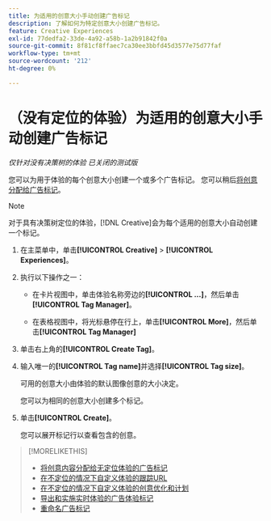 ```yaml
---
title: 为适用的创意大小手动创建广告标记
description: 了解如何为特定创意大小创建广告标记。
feature: Creative Experiences
exl-id: 77dedfa2-33de-4a92-a58b-1a2b91842f0a
source-git-commit: 8f81cf8ffaec7ca30ee3bbfd45d3577e75d77faf
workflow-type: tm+mt
source-wordcount: '212'
ht-degree: 0%

---
```


# （没有定位的体验）为适用的创意大小手动创建广告标记

*仅针对没有决策树的体验*
*已关闭的测试版*

您可以为用于体验的每个创意大小创建一个或多个广告标记。 您可以稍后[将创意分配给广告标记](experience-tag-assign-creatives.md)。

>[!NOTE]
>
>对于具有决策树定位的体验，[!DNL Creative]会为每个适用的创意大小自动创建一个标记。

1. 在主菜单中，单击&#x200B;**[!UICONTROL Creative]** > **[!UICONTROL Experiences]**。

1. 执行以下操作之一：

   * 在卡片视图中，单击体验名称旁边的&#x200B;**[!UICONTROL ...]**，然后单击&#x200B;**[!UICONTROL Tag Manager]**。

   * 在表格视图中，将光标悬停在行上，单击&#x200B;**[!UICONTROL More]**，然后单击&#x200B;**[!UICONTROL Tag Manager]**

1. 单击右上角的&#x200B;**[!UICONTROL Create Tag]**。

1. 输入唯一的&#x200B;**[!UICONTROL Tag name]**&#x200B;并选择&#x200B;**[!UICONTROL Tag size]**。

   可用的创意大小由体验的默认图像创意的大小决定。

   您可以为相同的创意大小创建多个标记。<!-- What are the implications? -->

1. 单击&#x200B;**[!UICONTROL Create]**。

   您可以展开标记行以查看包含的创意。

>[!MORELIKETHIS]
>
>* [将创意内容分配给无定位体验的广告标记](experience-tag-assign-creatives.md)
>* [在不定位的情况下自定义体验的跟踪URL](experience-tracking-urls-no-targeting.md)
>* [在不定位的情况下自定义体验的创意优化和计划](experience-optimization-scheduling-no-targeting.md)
>* [导出和实施实时体验的广告体验标记](experience-tag-export.md)
>* [重命名广告标记](experience-tag-rename.md)
